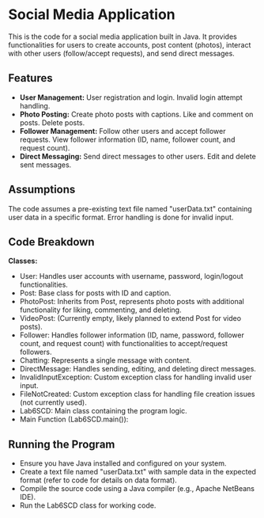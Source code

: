 
# Social Media Application

This is the code for a social media application built in Java. It provides functionalities for users to create accounts, post content (photos), interact with other users (follow/accept requests), and send direct messages.




## Features

- **User Management:**
User registration and login.
Invalid login attempt handling.
- **Photo Posting:**
Create photo posts with captions.
Like and comment on posts.
Delete posts.
- **Follower Management:**
Follow other users and accept follower requests.
View follower information (ID, name, follower count, and request count).
- **Direct Messaging:**
Send direct messages to other users.
Edit and delete sent messages.

## Assumptions
The code assumes a pre-existing text file named "userData.txt" containing user data in a specific format.
Error handling is done for invalid input.

## Code Breakdown
**Classes:**

- User: Handles user accounts with username, password, login/logout functionalities.
- Post: Base class for posts with ID and caption.
- PhotoPost: Inherits from Post, represents photo posts with additional functionality for liking, commenting, and deleting.
- VideoPost: (Currently empty, likely planned to extend Post for video posts).
- Follower: Handles follower information (ID, name, password, follower count, and request count) with functionalities to accept/request followers.
- Chatting: Represents a single message with content.
- DirectMessage: Handles sending, editing, and deleting direct messages.
- InvalidInputException: Custom exception class for handling invalid user input.
- FileNotCreated: Custom exception class for handling file creation issues (not currently used).
- Lab6SCD: Main class containing the program logic.
- Main Function (Lab6SCD.main()): 
## Running the Program
- Ensure you have Java installed and configured on your system.
- Create a text file named "userData.txt" with sample data in the expected format (refer to code for details on data format).
- Compile the source code using a Java compiler (e.g., Apache NetBeans IDE).
- Run the Lab6SCD class for working code.

